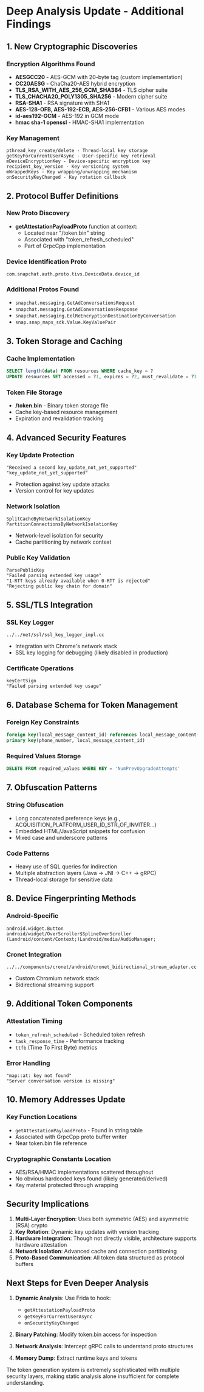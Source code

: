 # Deep Analysis Update - Additional Findings

## 1. New Cryptographic Discoveries

### Encryption Algorithms Found
- **AESGCC20** - AES-GCM with 20-byte tag (custom implementation)
- **CC20AESG** - ChaCha20-AES hybrid encryption
- **TLS_RSA_WITH_AES_256_GCM_SHA384** - TLS cipher suite
- **TLS_CHACHA20_POLY1305_SHA256** - Modern cipher suite
- **RSA-SHA1** - RSA signature with SHA1
- **AES-128-OFB, AES-192-ECB, AES-256-CFB1** - Various AES modes
- **id-aes192-GCM** - AES-192 in GCM mode
- **hmac sha-1 openssl** - HMAC-SHA1 implementation

### Key Management
```
pthread_key_create/delete - Thread-local key storage
getKeyForCurrentUserAsync - User-specific key retrieval
mDeviceEncryptionKey - Device-specific encryption key
recipient_key_version - Key versioning system
mWrappedKeys - Key wrapping/unwrapping mechanism
onSecurityKeyChanged - Key rotation callback
```

## 2. Protocol Buffer Definitions

### New Proto Discovery
- **getAttestationPayloadProto** function at context:
  - Located near "/token.bin" string
  - Associated with "token_refresh_scheduled"
  - Part of GrpcCpp implementation

### Device Identification Proto
```
com.snapchat.auth.proto.tivs.DeviceData.device_id
```

### Additional Protos Found
- `snapchat.messaging.GetAdConversationsRequest`
- `snapchat.messaging.GetAdConversationsResponse`
- `snapchat.messaging.EelReEncryptionDestinationByConversation`
- `snap.snap_maps_sdk.Value.KeyValuePair`

## 3. Token Storage and Caching

### Cache Implementation
```sql
SELECT length(data) FROM resources WHERE cache_key = ?
UPDATE resources SET accessed = ?1, expires = ?2, must_revalidate = ?3 WHERE cache_key = ?4
```

### Token File Storage
- **/token.bin** - Binary token storage file
- Cache key-based resource management
- Expiration and revalidation tracking

## 4. Advanced Security Features

### Key Update Protection
```
"Received a second key_update_not_yet_supported"
"key_update_not_yet_supported"
```
- Protection against key update attacks
- Version control for key updates

### Network Isolation
```
SplitCacheByNetworkIsolationKey
PartitionConnectionsByNetworkIsolationKey
```
- Network-level isolation for security
- Cache partitioning by network context

### Public Key Validation
```
ParsePublicKey
"Failed parsing extended key usage"
"1-RTT keys already available when 0-RTT is rejected"
"Rejecting public key chain for domain"
```

## 5. SSL/TLS Integration

### SSL Key Logger
```
../../net/ssl/ssl_key_logger_impl.cc
```
- Integration with Chrome's network stack
- SSL key logging for debugging (likely disabled in production)

### Certificate Operations
```
keyCertSign
"Failed parsing extended key usage"
```

## 6. Database Schema for Token Management

### Foreign Key Constraints
```sql
foreign key(local_message_content_id) references local_message_content(local_message_content_id)
primary key(phone_number, local_message_content_id)
```

### Required Values Storage
```sql
DELETE FROM required_values WHERE KEY = 'NumPrevUpgradeAttempts'
```

## 7. Obfuscation Patterns

### String Obfuscation
- Long concatenated preference keys (e.g., ACQUISITION_PLATFORM_USER_ID_STR_OF_INVITER...)
- Embedded HTML/JavaScript snippets for confusion
- Mixed case and underscore patterns

### Code Patterns
- Heavy use of SQL queries for indirection
- Multiple abstraction layers (Java → JNI → C++ → gRPC)
- Thread-local storage for sensitive data

## 8. Device Fingerprinting Methods

### Android-Specific
```
android.widget.Button
android/widget/OverScroller$SplineOverScroller
(Landroid/content/Context;)Landroid/media/AudioManager;
```

### Cronet Integration
```
../../components/cronet/android/cronet_bidirectional_stream_adapter.cc
```
- Custom Chromium network stack
- Bidirectional streaming support

## 9. Additional Token Components

### Attestation Timing
- `token_refresh_scheduled` - Scheduled token refresh
- `task_response_time` - Performance tracking
- `ttfb` (Time To First Byte) metrics

### Error Handling
```
"map::at: key not found"
"Server conversation version is missing"
```

## 10. Memory Addresses Update

### Key Function Locations
- `getAttestationPayloadProto` - Found in string table
- Associated with GrpcCpp proto buffer writer
- Near token.bin file reference

### Cryptographic Constants Location
- AES/RSA/HMAC implementations scattered throughout
- No obvious hardcoded keys found (likely generated/derived)
- Key material protected through wrapping

## Security Implications

1. **Multi-Layer Encryption**: Uses both symmetric (AES) and asymmetric (RSA) crypto
2. **Key Rotation**: Dynamic key updates with version tracking
3. **Hardware Integration**: Though not directly visible, architecture supports hardware attestation
4. **Network Isolation**: Advanced cache and connection partitioning
5. **Proto-Based Communication**: All token data structured as protocol buffers

## Next Steps for Even Deeper Analysis

1. **Dynamic Analysis**: Use Frida to hook:
   - `getAttestationPayloadProto`
   - `getKeyForCurrentUserAsync`
   - `onSecurityKeyChanged`

2. **Binary Patching**: Modify token.bin access for inspection

3. **Network Analysis**: Intercept gRPC calls to understand proto structures

4. **Memory Dump**: Extract runtime keys and tokens

The token generation system is extremely sophisticated with multiple security layers, making static analysis alone insufficient for complete understanding.